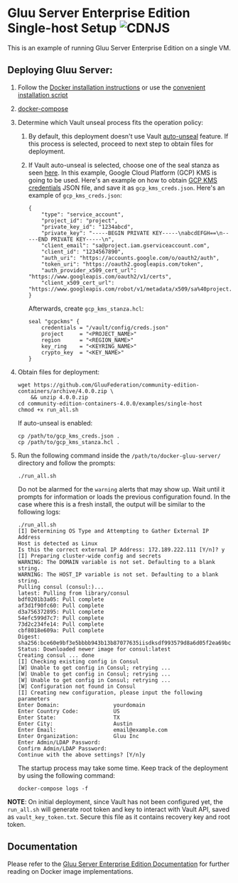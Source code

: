 # Gluu Server Enterprise Edition Single-host Setup ![CDNJS](https://img.shields.io/badge/UNDERCONSTRUCTION-red.svg?style=for-the-badge)

This is an example of running Gluu Server Enterprise Edition on a single VM.

## Deploying Gluu Server:

1)  Follow the [Docker installation instructions](https://docs.docker.com/install/linux/docker-ce/ubuntu/#install-using-the-repository) or use the [convenient installation script](https://docs.docker.com/install/linux/docker-ce/ubuntu/#install-using-the-convenience-script)

1)  [docker-compose](https://docs.docker.com/compose/install/#install-compose)

1)  Determine which Vault unseal process fits the operation policy:

    1)  By default, this deployment doesn't use Vault [auto-unseal](https://www.vaultproject.io/docs/concepts/seal.html#auto-unseal) feature.
        If this process is selected, proceed to next step to obtain files for deployment.

    1)  If Vault auto-unseal is selected, choose one of the seal stanza as seen [here](https://www.vaultproject.io/docs/configuration/seal/index.html).
        In this example, Google Cloud Platform (GCP) KMS is going to be used. Here's an example on how to obtain [GCP KMS credentials](https://shadow-soft.com/vault-auto-unseal/) JSON file, and save it as `gcp_kms_creds.json`. Here's an example of `gcp_kms_creds.json`:

            {
                "type": "service_account",
                "project_id": "project",
                "private_key_id": "1234abcd",
                "private_key": "-----BEGIN PRIVATE KEY-----\nabcdEFGH==\n-----END PRIVATE KEY-----\n",
                "client_email": "sa@project.iam.gserviceaccount.com",
                "client_id": "1234567890",
                "auth_uri": "https://accounts.google.com/o/oauth2/auth",
                "token_uri": "https://oauth2.googleapis.com/token",
                "auth_provider_x509_cert_url": "https://www.googleapis.com/oauth2/v1/certs",
                "client_x509_cert_url": "https://www.googleapis.com/robot/v1/metadata/x509/sa%40project.iam.gserviceaccount.com"
            }

        Afterwards, create `gcp_kms_stanza.hcl`:

            seal "gcpckms" {
                credentials = "/vault/config/creds.json"
                project     = "<PROJECT_NAME>"
                region      = "<REGION_NAME>"
                key_ring    = "<KEYRING_NAME>"
                crypto_key  = "<KEY_NAME>"
            }

1)  Obtain files for deployment:

    ```
    wget https://github.com/GluuFederation/community-edition-containers/archive/4.0.0.zip \
        && unzip 4.0.0.zip
    cd community-edition-containers-4.0.0/examples/single-host
    chmod +x run_all.sh
    ```

    If auto-unseal is enabled:

    ```
    cp /path/to/gcp_kms_creds.json .
    cp /path/to/gcp_kms_stanza.hcl .
    ```

1)  Run the following command inside the `/path/to/docker-gluu-server/` directory and follow the prompts:

    ```
    ./run_all.sh
    ```

    Do not be alarmed for the `warning` alerts that may show up. Wait until it prompts for information or loads the previous configuration found. In the case where this is a fresh install, the output will be similar to the following logs:

    ```
    ./run_all.sh
    [I] Determining OS Type and Attempting to Gather External IP Address
    Host is detected as Linux
    Is this the correct external IP Address: 172.189.222.111 [Y/n]? y
    [I] Preparing cluster-wide config and secrets
    WARNING: The DOMAIN variable is not set. Defaulting to a blank string.
    WARNING: The HOST_IP variable is not set. Defaulting to a blank string.
    Pulling consul (consul:)...
    latest: Pulling from library/consul
    bdf0201b3a05: Pull complete
    af3d1f90fc60: Pull complete
    d3a756372895: Pull complete
    54efc599d7c7: Pull complete
    73d2c234fe14: Pull complete
    cbf8018e609a: Pull complete
    Digest: sha256:bce60e9bf3e5bbbb943b13b87077635iisdksdf993579d8a6d05f2ea69bccd
    Status: Downloaded newer image for consul:latest
    Creating consul ... done
    [I] Checking existing config in Consul
    [W] Unable to get config in Consul; retrying ...
    [W] Unable to get config in Consul; retrying ...
    [W] Unable to get config in Consul; retrying ...
    [W] Configuration not found in Consul
    [I] Creating new configuration, please input the following parameters
    Enter Domain:                 yourdomain
    Enter Country Code:           US
    Enter State:                  TX
    Enter City:                   Austin
    Enter Email:                  email@example.com
    Enter Organization:           Gluu Inc
    Enter Admin/LDAP Password:
    Confirm Admin/LDAP Password:
    Continue with the above settings? [Y/n]y
    ```

    The startup process may take some time. Keep track of the deployment by using the following command:

    ```
    docker-compose logs -f
    ```

**NOTE**: On initial deployment, since Vault has not been configured yet, the `run_all.sh` will generate root token and key to interact with Vault API, saved as `vault_key_token.txt`. Secure this file as it contains recovery key and root token.

## Documentation

Please refer to the [Gluu Server Enterprise Edition Documentation](https://gluu.org/docs/de/4.0.0) for further reading on Docker image implementations.
